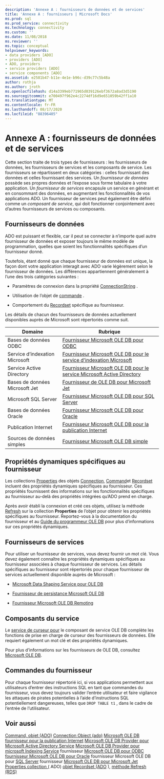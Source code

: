 ```yaml
---
description: 'Annexe A : fournisseurs de données et de services'
title: 'Annexe A : fournisseurs | Microsoft Docs'
ms.prod: sql
ms.prod_service: connectivity
ms.technology: connectivity
ms.custom: ''
ms.date: 11/08/2018
ms.reviewer: ''
ms.topic: conceptual
helpviewer_keywords:
- data providers [ADO]
- providers [ADO]
- ADO, providers
- service providers [ADO]
- service components [ADO]
ms.assetid: e2581b47-b11e-4e1e-b96c-d39c77c5b48a
author: rothja
ms.author: jroth
ms.openlocfilehash: d14a3399eb771965d039126ebf3672a8ad3d5190
ms.sourcegitcommit: e700497f962e4c2274df16d9e651059b42ff1a10
ms.translationtype: MT
ms.contentlocale: fr-FR
ms.lasthandoff: 08/17/2020
ms.locfileid: "88396405"
---
```

# <a name="appendix-a-data-and-service-providers"></a>Annexe A : fournisseurs de données et de services
Cette section traite de trois types de fournisseurs : les fournisseurs de données, les fournisseurs de services et les composants de service. Les fournisseurs se répartissent en deux catégories : celles fournissant des données et celles fournissant des services. Un *fournisseur de données* possède ses propres données et l’expose sous forme tabulaire à votre application. Un *fournisseur de services* encapsule un service en générant et en consommant des données, en augmentant les fonctionnalités de vos applications ADO. Un fournisseur de services peut également être défini comme un *composant de service*, qui doit fonctionner conjointement avec d’autres fournisseurs de services ou composants.

## <a name="data-providers"></a>Fournisseurs de données
 ADO est puissant et flexible, car il peut se connecter à n’importe quel autre fournisseur de données et exposer toujours le même modèle de programmation, quelles que soient les fonctionnalités spécifiques d’un fournisseur donné.

 Toutefois, étant donné que chaque fournisseur de données est unique, la façon dont votre application interagit avec ADO varie légèrement selon le fournisseur de données. Les différences appartiennent généralement à l’une des trois catégories suivantes :

-   Paramètres de connexion dans la propriété [ConnectionString](../../../ado/reference/ado-api/connectionstring-property-ado.md) .

-   Utilisation de l’objet de [commande](../../../ado/reference/ado-api/command-object-ado.md) .

-   Comportement du [Recordset](../../../ado/reference/ado-api/recordset-object-ado.md) spécifique au fournisseur.

 Les détails de chacun des fournisseurs de données actuellement disponibles auprès de Microsoft sont répertoriés comme suit.

|Domaine|Rubrique|
|----------|-----------|
|Bases de données ODBC|[Fournisseur Microsoft OLE DB pour ODBC](../../../ado/guide/appendixes/microsoft-ole-db-provider-for-odbc.md)|
|Service d’indexation Microsoft|[Fournisseur Microsoft OLE DB pour le service d'indexation Microsoft](../../../ado/guide/appendixes/microsoft-ole-db-provider-for-microsoft-indexing-service.md)|
|Service Active Directory|[Fournisseur Microsoft OLE DB pour le service Microsoft Active Directory](../../../ado/guide/appendixes/microsoft-ole-db-provider-for-microsoft-active-directory-service.md)|
|Bases de données Microsoft Jet|[Fournisseur de OLE DB pour Microsoft Jet](../../../ado/guide/appendixes/microsoft-ole-db-provider-for-microsoft-jet.md)|
|Microsoft SQL Server|[Fournisseur Microsoft OLE DB pour SQL Server](../../../ado/guide/appendixes/microsoft-ole-db-provider-for-sql-server.md)|
|Bases de données Oracle|[Fournisseur Microsoft OLE DB pour Oracle](../../../ado/guide/appendixes/microsoft-ole-db-provider-for-oracle.md)|
|Publication Internet|[Fournisseur Microsoft OLE DB pour la publication Internet](../../../ado/guide/appendixes/microsoft-ole-db-provider-for-internet-publishing.md)|
|Sources de données simples|[Fournisseur Microsoft OLE DB simple](../../../ado/guide/appendixes/microsoft-ole-db-simple-provider.md)|

## <a name="provider-specific-dynamic-properties"></a>Propriétés dynamiques spécifiques au fournisseur
 Les collections [Properties](../../../ado/reference/ado-api/properties-collection-ado.md) des objets [Connection](../../../ado/reference/ado-api/connection-object-ado.md), [Command](../../../ado/reference/ado-api/command-object-ado.md)et [Recordset](../../../ado/reference/ado-api/recordset-object-ado.md) incluent des propriétés dynamiques spécifiques au fournisseur. Ces propriétés fournissent des informations sur les fonctionnalités spécifiques au fournisseur au-delà des propriétés intégrées qu’ADO prend en charge.

 Après avoir établi la connexion et créé ces objets, utilisez la méthode [Refresh](../../../ado/reference/ado-api/refresh-method-ado.md) sur la collection **Properties** de l’objet pour obtenir les propriétés spécifiques au fournisseur. Reportez-vous à la documentation du fournisseur et au [Guide du programmeur OLE DB](https://msdn.microsoft.com/3c5e2dd5-35e5-4a93-ac3a-3818bb43bbf8) pour plus d’informations sur ces propriétés dynamiques.

## <a name="service-providers"></a>Fournisseurs de services
 Pour utiliser un fournisseur de services, vous devez fournir un mot clé. Vous devez également connaître les propriétés dynamiques spécifiques au fournisseur associées à chaque fournisseur de services. Les détails spécifiques au fournisseur sont répertoriés pour chaque fournisseur de services actuellement disponible auprès de Microsoft :

-   [Microsoft Data Shaping Service pour OLE DB](../../../ado/guide/appendixes/microsoft-data-shaping-service-for-ole-db-ado-service-provider.md)

-   [Fournisseur de persistance Microsoft OLE DB](../../../ado/guide/appendixes/microsoft-ole-db-persistence-provider-ado-service-provider.md)

-   [Fournisseur Microsoft OLE DB Remoting](../../../ado/guide/appendixes/microsoft-ole-db-remoting-provider-ado-service-provider.md)

## <a name="service-components"></a>Composants du service
 Le [service de curseur pour](../../../ado/guide/appendixes/microsoft-cursor-service-for-ole-db-ado-service-component.md) le composant de service OLE DB complète les fonctions de prise en charge de curseur des fournisseurs de données. Elle requiert également un mot clé et des propriétés dynamiques.

 Pour plus d’informations sur les fournisseurs de OLE DB, consultez [Microsoft OLE DB](https://msdn.microsoft.com/library/windows/desktop/ms722784.aspx).

## <a name="provider-commands"></a>Commandes du fournisseur
 Pour chaque fournisseur répertorié ici, si vos applications permettent aux utilisateurs d’entrer des instructions SQL en tant que commandes du fournisseur, vous devez toujours valider l’entrée utilisateur et faire vigilance les attaques de pirates potentielles à l’aide d’instructions SQL potentiellement dangereuses, telles que `DROP TABLE t1` , dans le cadre de l’entrée de l’utilisateur.

## <a name="see-also"></a>Voir aussi
 [Command, objet (ADO)](../../../ado/reference/ado-api/command-object-ado.md) [Connection Object (ado)](../../../ado/reference/ado-api/connection-object-ado.md) [Microsoft OLE DB fournisseur pour la publication Internet](../../../ado/guide/appendixes/microsoft-ole-db-provider-for-internet-publishing.md) [Microsoft OLE DB Provider pour Microsoft Active Directory Service](../../../ado/guide/appendixes/microsoft-ole-db-provider-for-microsoft-active-directory-service.md) [Microsoft OLE DB Provider pour microsoft Indexing Service](../../../ado/guide/appendixes/microsoft-ole-db-provider-for-microsoft-indexing-service.md) fournisseur [Microsoft OLE DB pour ODBC](../../../ado/guide/appendixes/microsoft-ole-db-provider-for-odbc.md) [fournisseur Microsoft OLE DB pour Oracle](../../../ado/guide/appendixes/microsoft-ole-db-provider-for-oracle.md) fournisseur Microsoft OLE DB pour [SQL Server](../../../ado/guide/appendixes/microsoft-ole-db-provider-for-sql-server.md) fournisseur [Microsoft OLE DB pour Microsoft Jet](../../../ado/guide/appendixes/microsoft-ole-db-provider-for-microsoft-jet.md) [Properties collection (](../../../ado/reference/ado-api/properties-collection-ado.md) ADO) [objet Recordset (ADO](../../../ado/reference/ado-api/recordset-object-ado.md) ), [méthode Refresh (RDS)](../../../ado/reference/rds-api/refresh-method-rds.md)
